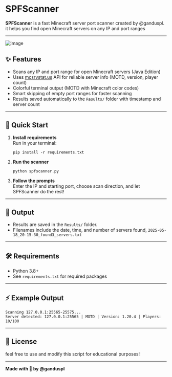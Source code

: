 # SPFScanner

**SPFScanner** is a fast Minecraft server port scanner created by @ganduspl.  
it helps you find open Minecraft servers on any IP and port ranges

---
![image](https://github.com/user-attachments/assets/1dc52adf-bcb0-48a2-938e-0908ef8f4b71)

## ✨ Features

- Scans any IP and port range for open Minecraft servers (Java Edition)
- Uses [mcsrvstat.us](https://api.mcsrvstat.us/) API for reliable server info (MOTD, version, player count)
- Colorful terminal output (MOTD with Minecraft color codes)
- Smart skipping of empty port ranges for faster scanning
- Results saved automatically to the `Results/` folder with timestamp and server count

---

## 🚀 Quick Start

1. **Install requirements**  
   Run in your terminal:
   ```
   pip install -r requirements.txt
   ```

2. **Run the scanner**
   ```
   python spfscanner.py
   ```

3. **Follow the prompts**  
   Enter the IP and starting port, choose scan direction, and let SPFScanner do the rest!

---

## 📁 Output

- Results are saved in the `Results/` folder.
- Filenames include the date, time, and number of servers found,
  `2025-05-18_20-15-30_found3_servers.txt`

---

## 🛠️ Requirements

- Python 3.8+
- See `requirements.txt` for required packages

---

## ⚡ Example Output

```
Scanning 127.0.0.1:25565-25575...
Server detected: 127.0.0.1:25565 | MOTD | Version: 1.20.4 | Players: 10/100
```

---

## 📜 License

feel free to use and modify this script for educational purposes!

---

**Made with 💖 by @ganduspl**
